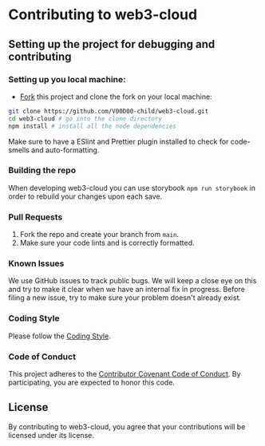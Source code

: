 # Contributing to web3-cloud

## Setting up the project for debugging and contributing

### Setting up you local machine:

- [Fork](https://github.com/V00D00-child/web3-cloud) this project and clone the fork on your local machine:

```sh
git clone https://github.com/V00D00-child/web3-cloud.git
cd web3-cloud # go into the clone directory
npm install # install all the node dependencies
```

Make sure to have a ESlint and Prettier plugin installed to check for code-smells and auto-formatting.

### Building the repo

When developing web3-cloud you can use storybook `npm run storybook` in order to rebuild your changes upon each save.

### Pull Requests

1. Fork the repo and create your branch from `main`.
2. Make sure your code lints and is correctly formatted.

### Known Issues

We use GitHub issues to track public bugs. We will keep a close eye on this and try to make it clear when we have an internal fix in progress. Before filing a new issue, try to make sure your problem doesn't already exist.

### Coding Style

Please follow the [Coding Style](https://github.com/V00D00-child/web3-cloud/blob/main/CODING_STYLE.md).

### Code of Conduct


This project adheres to the [Contributor Covenant Code of Conduct](https://github.com/V00D00-child/web3-cloud/blob/main/CODE_OF_CONDUCT.md
). By participating, you are expected to honor this code.

## License

By contributing to web3-cloud, you agree that your contributions will be licensed under its license.